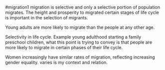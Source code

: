 #migration1 
 migration is selective and only a selective portion of population migrates.
The height and prosperity to migrated certain stages of life cycle is important in the selection of migrants.

Young adults are more likely to migrate than the people at any other age.

Selectivity in life cycle. Example young adulthood starting a family preschool children, what this point is trying to convey is that people are more likely to migrate in certain phases of their life cycle.

Women increasingly have similar rates of migration, reflecting increasing gender equality. varies is my context and relation. 